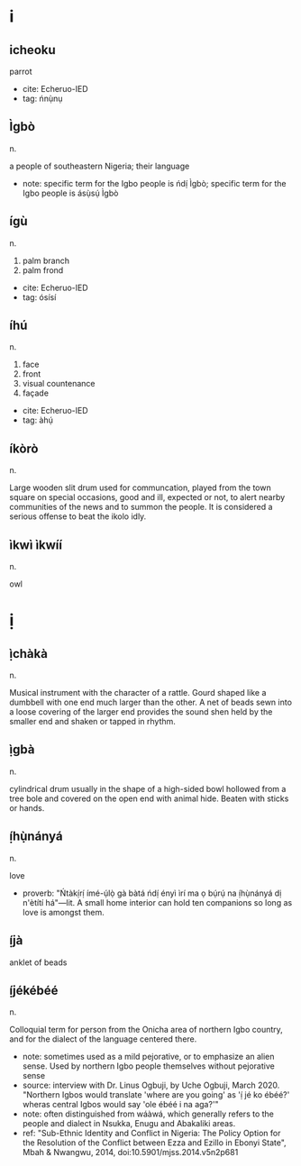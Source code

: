 # i

## icheoku

parrot

* cite: Echeruo-IED
* tag: ńnụ̀nụ

## Ìgbò

n.

a people of southeastern Nigeria; their language

* note: specific term for the Igbo people is ńdị́ Ìgbò; specific term for the Igbo people is ásụ̀sụ́ Ìgbò

## ígù

n.

1. palm branch
2. palm frond

* cite: Echeruo-IED
* tag: ósísí

## íhú

n.

1. face
2. front
3. visual countenance
4. façade

* cite: Echeruo-IED
* tag: àhụ́

## íkòrò

n.

Large wooden slit drum used for communcation, played from the town square on special occasions, good and ill, expected or not, to alert nearby communities of the news and to summon the people. It is considered a serious offense to beat the ikolo idly.

## ìkwì ìkwíí

n.

owl

# ị

## ị̀chàkà

n.

Musical instrument with the character of a rattle. Gourd shaped like a dumbbell with one end much larger than the other. A net of beads sewn into a loose covering of the larger end provides the sound shen held by the smaller end and shaken or tapped in rhythm.

## ị̀gbà

n.

cylindrical drum usually in the shape of a high-sided bowl hollowed from a tree bole and covered on the open end with animal hide. Beaten with sticks or hands.

## ị́hụ̀nányá

n.

love

* proverb: "Ńtàkị́rị́ ímé-ụ́lọ̀ gà bàtá ńdị́ ényì ìrí ma ọ bụ́rụ́ na ị́hụ̀nányá dị n'ètítí há"—lit. A small home interior can hold ten companions so long as love is amongst them.

## ị́jà

anklet of beads

## ị́jékébéé

n.

Colloquial term for person from the Onicha area of northern Igbo country, and for the dialect of the language centered there.

* note: sometimes used as a mild pejorative, or to emphasize an alien sense. Used by northern Igbo people themselves without pejorative sense
* source: interview with Dr. Linus Ogbuji, by Uche Ogbuji, March 2020. "Northern Igbos would translate 'where are you going' as 'ị́ jé ko ébéé?' wheras central Igbos would say 'ole ébéé i na aga?'"
* note: often distinguished from wáàwá, which generally refers to the people and dialect in Nsukka, Enugu and Abakaliki areas.
* ref: "Sub-Ethnic Identity and Conflict in Nigeria: The Policy Option for the Resolution of the Conflict between Ezza and Ezillo in Ebonyi State", Mbah & Nwangwu, 2014, doi:10.5901/mjss.2014.v5n2p681

